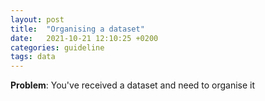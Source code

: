 ```yaml
---
layout: post
title:  "Organising a dataset"
date:   2021-10-21 12:10:25 +0200
categories: guideline
tags: data
---
```


__Problem__: You've received a dataset and need to organise it

